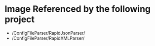 # Image Referenced by the following project 
- <root>/ConfigFileParser/RapidJsonParser/
- <root>/ConfigFileParser/RapidXMLParser/


